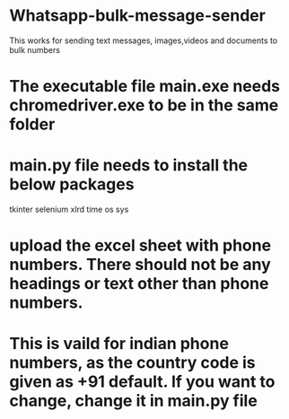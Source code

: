 # Whatsapp-bulk-message-sender
This works for sending text messages, images,videos and documents to bulk numbers


# The executable file main.exe needs chromedriver.exe to be in the same folder
# main.py file needs to install the below packages
tkinter
selenium
xlrd
time
os
sys
# upload the excel sheet with phone numbers. There should not be any headings or text other than phone numbers.
# This is vaild for indian phone numbers, as the country code is given as +91 default. If you want to change, change it in main.py file
